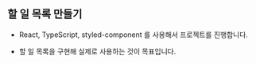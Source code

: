 ## 할 일 목록 만들기

- React, TypeScript, styled-component 를 사용해서 프로젝트를 진행합니다.

- 할 일 목록을 구현해 실제로 사용하는 것이 목표입니다.
